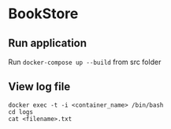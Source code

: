 # BookStore

## Run application
Run `docker-compose up --build` from src folder

## View log file
```
docker exec -t -i <container_name> /bin/bash
cd logs
cat <filename>.txt
```
